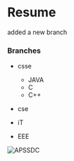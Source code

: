 # Resume
added a new branch

### Branches

- csse
   - JAVA
   - C
   - C++
   
- cse
- iT
- EEE

![APSSDC](https://encrypted-tbn0.gstatic.com/images?q=tbn%3AANd9GcTO7UnrCnfOU3oPinQHAw_jGgXrfSwJZF09wFIFkEXX3W9C9DIJ&usqp=CAU)

